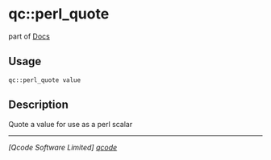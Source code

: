 qc::perl_quote
==============

part of [Docs](../index.md)

Usage
-----
`qc::perl_quote value`

Description
-----------
Quote a value for use as a perl scalar

----------------------------------
*[Qcode Software Limited] [qcode]*

[qcode]: http://www.qcode.co.uk "Qcode Software"